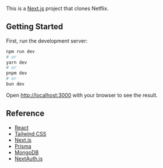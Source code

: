 This is a [Next.js](https://nextjs.org/) project that clones Netflix.

## Getting Started

First, run the development server:

```bash
npm run dev
# or
yarn dev
# or
pnpm dev
# or
bun dev
```

Open [http://localhost:3000](http://localhost:3000) with your browser to see the result.

## Reference

- [React](https://react.dev/learn)
- [Tailwind CSS](https://tailwindcss.com/docs/installation)
- [Next.js](https://nextjs.org/) 
- [Prisma](https://www.prisma.io/docs/getting-started/quickstart)
- [MongoDB](https://www.mongodb.com/)
- [NextAuth.js](https://next-auth.js.org/getting-started/example)
